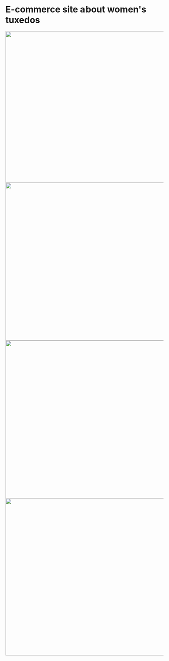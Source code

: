 # E-commerce site about women's tuxedos
<img src="src/screenshots/home-page-screenshot.png" width='2560' height='480'>
<img src="src/screenshots/catalog-screenshot.png" width='2560' height='500'>
<img src="src/screenshots/contacts-screenshot.png" width='2560' height='500'>
<img src="src/screenshots/checkout-screenshot.png" width='2560' height='500'>

